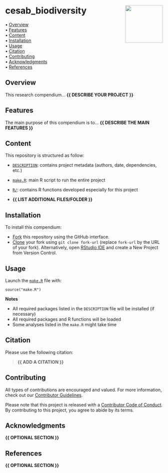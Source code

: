 <!-- README.md is generated from README.Rmd. Please edit that file -->

# cesab\_biodiversity <img src="man/figures/compendium-sticker.png" align="right" style="float:right; height:120px;"/>

<!-- badges: start -->
<!-- badges: end -->
<p align="left">
• <a href="#overview">Overview</a><br> •
<a href="#features">Features</a><br> •
<a href="#content">Content</a><br> •
<a href="#installation">Installation</a><br> •
<a href="#usage">Usage</a><br> • <a href="#citation">Citation</a><br> •
<a href="#contributing">Contributing</a><br> •
<a href="#acknowledgments">Acknowledgments</a><br> •
<a href="#references">References</a>
</p>

## Overview

This research compendium… **{{ DESCRIBE YOUR PROJECT }}**

## Features

The main purpose of this compendium is to… **{{ DESCRIBE THE MAIN
FEATURES }}**

## Content

This repository is structured as follow:

-   [`DESCRIPTION`](https://github.com/MCartereau/cesab_biodiversity/tree/main/DESCRIPTION):
    contains project metadata (authors, date, dependencies, etc.)

-   [`make.R`](https://github.com/MCartereau/cesab_biodiversity/tree/main/make.R):
    main R script to run the entire project

-   [`R/`](https://github.com/MCartereau/cesab_biodiversity/tree/main/R):
    contains R functions developed especially for this project

-   **{{ LIST ADDITIONAL FILES/FOLDER }}**

## Installation

To install this compendium:

-   [Fork](https://docs.github.com/en/get-started/quickstart/contributing-to-projects)
    this repository using the GitHub interface.
-   [Clone](https://docs.github.com/en/repositories/creating-and-managing-repositories/cloning-a-repository)
    your fork using `git clone fork-url` (replace `fork-url` by the URL
    of your fork). Alternatively, open [RStudio
    IDE](https://posit.co/products/open-source/rstudio/) and create a
    New Project from Version Control.

## Usage

Launch the
[`make.R`](https://github.com/MCartereau/cesab_biodiversity/tree/main/make.R)
file with:

    source("make.R")

**Notes**

-   All required packages listed in the `DESCRIPTION` file will be
    installed (if necessary)
-   All required packages and R functions will be loaded
-   Some analyses listed in the `make.R` might take time

## Citation

Please use the following citation:

> **{{ ADD A CITATION }}**

## Contributing

All types of contributions are encouraged and valued. For more
information, check out our [Contributor
Guidelines](https://github.com/MCartereau/cesab_biodiversity/blob/main/CONTRIBUTING.md).

Please note that this project is released with a [Contributor Code of
Conduct](https://contributor-covenant.org/version/2/1/CODE_OF_CONDUCT.html).
By contributing to this project, you agree to abide by its terms.

## Acknowledgments

**{{ OPTIONAL SECTION }}**

## References

**{{ OPTIONAL SECTION }}**
